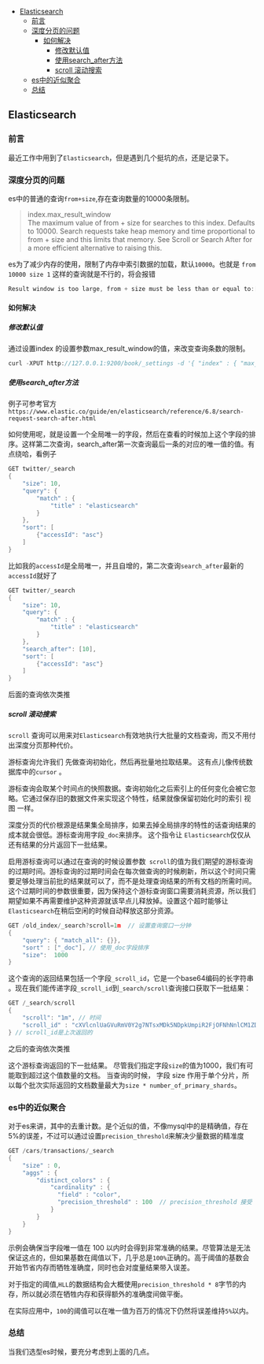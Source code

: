 <!-- START doctoc generated TOC please keep comment here to allow auto update -->
<!-- DON'T EDIT THIS SECTION, INSTEAD RE-RUN doctoc TO UPDATE -->


- [Elasticsearch](#elasticsearch)
  - [前言](#%E5%89%8D%E8%A8%80)
  - [深度分页的问题](#%E6%B7%B1%E5%BA%A6%E5%88%86%E9%A1%B5%E7%9A%84%E9%97%AE%E9%A2%98)
    - [如何解决](#%E5%A6%82%E4%BD%95%E8%A7%A3%E5%86%B3)
      - [修改默认值](#%E4%BF%AE%E6%94%B9%E9%BB%98%E8%AE%A4%E5%80%BC)
      - [使用search_after方法](#%E4%BD%BF%E7%94%A8search_after%E6%96%B9%E6%B3%95)
      - [scroll 滚动搜索](#scroll-%E6%BB%9A%E5%8A%A8%E6%90%9C%E7%B4%A2)
  - [es中的近似聚合](#es%E4%B8%AD%E7%9A%84%E8%BF%91%E4%BC%BC%E8%81%9A%E5%90%88)
  - [总结](#%E6%80%BB%E7%BB%93)

<!-- END doctoc generated TOC please keep comment here to allow auto update -->

## Elasticsearch

### 前言
 
最近工作中用到了`Elasticsearch`，但是遇到几个挺坑的点，还是记录下。

### 深度分页的问题

es中的普通的查询`from+size`,存在查询数量的10000条限制。  

> index.max_result_window  
> The maximum value of from + size for searches to this index. Defaults to 10000. Search requests take heap memory and time proportional to from + size and this limits that memory. See Scroll or Search After for a more efficient alternative to raising this.

es为了减少内存的使用，限制了内存中索引数据的加载，默认`10000`。也就是
``
from 10000
size 1
``
这样的查询就是不行的，将会报错

````go
Result window is too large, from + size must be less than or equal to:[10000] but was [10500]. See the scroll api for a more efficient way to requestlarge data sets. This limit can be set by changing the[index.max_result_window] index level parameter
````

#### 如何解决

##### 修改默认值

通过设置index 的设置参数max_result_window的值，来改变查询条数的限制。

```go
curl -XPUT http://127.0.0.1:9200/book/_settings -d '{ "index" : { "max_result_window" : 200000000}}'
```

##### 使用search_after方法

例子可参考官方`https://www.elastic.co/guide/en/elasticsearch/reference/6.8/search-request-search-after.html`  

如何使用呢，就是设置一个全局唯一的字段，然后在查看的时候加上这个字段的排序。这样第二次查询，search_after第一次查询最后一条的对应的唯一值的值。有点绕哈，看例子  

```go
GET twitter/_search
{
    "size": 10,
    "query": {
        "match" : {
            "title" : "elasticsearch"
        }
    },
    "sort": [
        {"accessId": "asc"}      
    ]
}
```

比如我的`accessId`是全局唯一，并且自增的，第二次查询`search_after`最新的`accessId`就好了

```go
GET twitter/_search
{
    "size": 10,
    "query": {
        "match" : {
            "title" : "elasticsearch"
        }
    },
    "search_after": [10],
    "sort": [
        {"accessId": "asc"}
    ]
}
```
后面的查询依次类推

##### scroll 滚动搜索

`scroll` 查询可以用来对`Elasticsearch`有效地执行大批量的文档查询，而又不用付出深度分页那种代价。 

游标查询允许我们 先做查询初始化，然后再批量地拉取结果。 这有点儿像传统数据库中的`cursor` 。  

游标查询会取某个时间点的快照数据。查询初始化之后索引上的任何变化会被它忽略。它通过保存旧的数据文件来实现这个特性，结果就像保留初始化时的索引 视图 一样。  

深度分页的代价根源是结果集全局排序，如果去掉全局排序的特性的话查询结果的成本就会很低。游标查询用字段`_doc`来排序。 这个指令让 `Elasticsearch`仅仅从还有结果的分片返回下一批结果。  

启用游标查询可以通过在查询的时候设置参数` scroll`的值为我们期望的游标查询的过期时间。游标查询的过期时间会在每次做查询的时候刷新，所以这个时间只需要足够处理当前批的结果就可以了，而不是处理查询结果的所有文档的所需时间。 这个过期时间的参数很重要，因为保持这个游标查询窗口需要消耗资源，所以我们期望如果不再需要维护这种资源就该早点儿释放掉。设置这个超时能够让`Elasticsearch`在稍后空闲的时候自动释放这部分资源。   

```go
GET /old_index/_search?scroll=1m  // 设置查询窗口一分钟
{
    "query": { "match_all": {}},
    "sort" : ["_doc"], // 使用_doc字段排序
    "size":  1000
}
```

这个查询的返回结果包括一个字段`_scroll_id`，它是一个base64编码的长字符串 。现在我们能传递字段`_scroll_id`到`_search/scroll`查询接口获取下一批结果：

```go
GET /_search/scroll
{
    "scroll": "1m", // 时间
    "scroll_id" : "cXVlcnlUaGVuRmV0Y2g7NTsxMDk5NDpkUmpiR2FjOFNhNnlCM1ZDMWpWYnRROzEwOTk1OmRSamJHYWM4U2E2eUIzVkMxalZidFE7MTA5OTM6ZFJqYkdhYzhTYTZ5QjNWQzFqVmJ0UTsxMTE5MDpBVUtwN2lxc1FLZV8yRGVjWlI2QUVBOzEwOTk2OmRSamJHYWM4U2E2eUIzVkMxalZidFE7MDs="
} // scroll_id是上次返回的

```

之后的查询依次类推  

这个游标查询返回的下一批结果。 尽管我们指定字段`size`的值为1000，我们有可能取到超过这个值数量的文档。 当查询的时候， 字段 size 作用于单个分片，所以每个批次实际返回的文档数量最大为`size * number_of_primary_shards`。   

### es中的近似聚合

对于es来讲，其中的去重计数。是个近似的值，不像mysql中的是精确值，存在5%的误差，不过可以通过设置`precision_threshold`来解决少量数据的精准度

```go
GET /cars/transactions/_search
{
    "size" : 0,
    "aggs" : {
        "distinct_colors" : {
            "cardinality" : {
              "field" : "color",
              "precision_threshold" : 100  // precision_threshold 接受 0–40,000 之间的数字，更大的值还是会被当作 40,000 来处理。
            }
        }
    }
}
```

示例会确保当字段唯一值在 100 以内时会得到非常准确的结果。尽管算法是无法保证这点的，但如果基数在阈值以下，几乎总是`100%`正确的。高于阈值的基数会开始节省内存而牺牲准确度，同时也会对度量结果带入误差。  

对于指定的阈值,`HLL`的数据结构会大概使用`precision_threshold * 8`字节的内存，所以就必须在牺牲内存和获得额外的准确度间做平衡。  

在实际应用中，`100`的阈值可以在唯一值为百万的情况下仍然将误差维持`5%`以内。  

### 总结

当我们选型es时候，要充分考虑到上面的几点。
